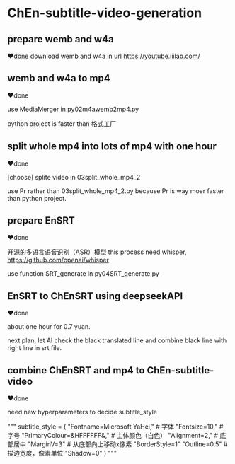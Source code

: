# ChEn-subtitle-video-generation

## prepare wemb and w4a
❤️done
download wemb and w4a in url https://youtube.iiilab.com/

## wemb and w4a to mp4
❤️done

use MediaMerger in py02m4awemb2mp4.py

python project is faster than 格式工厂

## split whole mp4 into lots of mp4 with one hour 
❤️done

[choose] splite video in 03split_whole_mp4_2

use Pr rather than 03split_whole_mp4_2.py because Pr is way moer faster than python project.

## prepare EnSRT
❤️done

开源的多语言语音识别（ASR）模型
this process need whisper, https://github.com/openai/whisper

use function SRT_generate in py04SRT_generate.py

## EnSRT to ChEnSRT using deepseekAPI
❤️done

about one hour for 0.7 yuan.

next plan, let AI check the black translated line and combine black line with right line in srt file.

## combine ChEnSRT and mp4 to ChEn-subtitle-video
❤️done

need new hyperparameters to decide subtitle_style

"""
subtitle_style = (
        "Fontname=Microsoft YaHei,"  # 字体
        "Fontsize=10,"  # 字号
        "PrimaryColour=&HFFFFFF&,"  # 主体颜色（白色）
        "Alignment=2,"  # 底部居中
        "MarginV=3"    # 从底部向上移动x像素 
        "BorderStyle=1"
        "Outline=0.5"   # 描边宽度，像素单位
        "Shadow=0"
    )
"""
